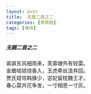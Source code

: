 ```yaml
---
layout: post
title:  无题二首之二
categories: [李商隐]
tags: [律诗]
---
```


##### 无题二首之二

飒飒东风细雨来，芙蓉塘外有轻雷。<br>
金蟾啮锁烧香入，玉虎牵丝汲井回。<br>
贾氏窥帘韩掾少，宓妃留枕魏王才。<br>
春心莫共花争发，一寸相思一寸灰。




















　　　　　　　　　　 






































